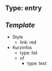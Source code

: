 ## Type: entry

## *Template*
- Style
    - link: red
- Kurzinfos
    - type: list
    - of
        - type: text